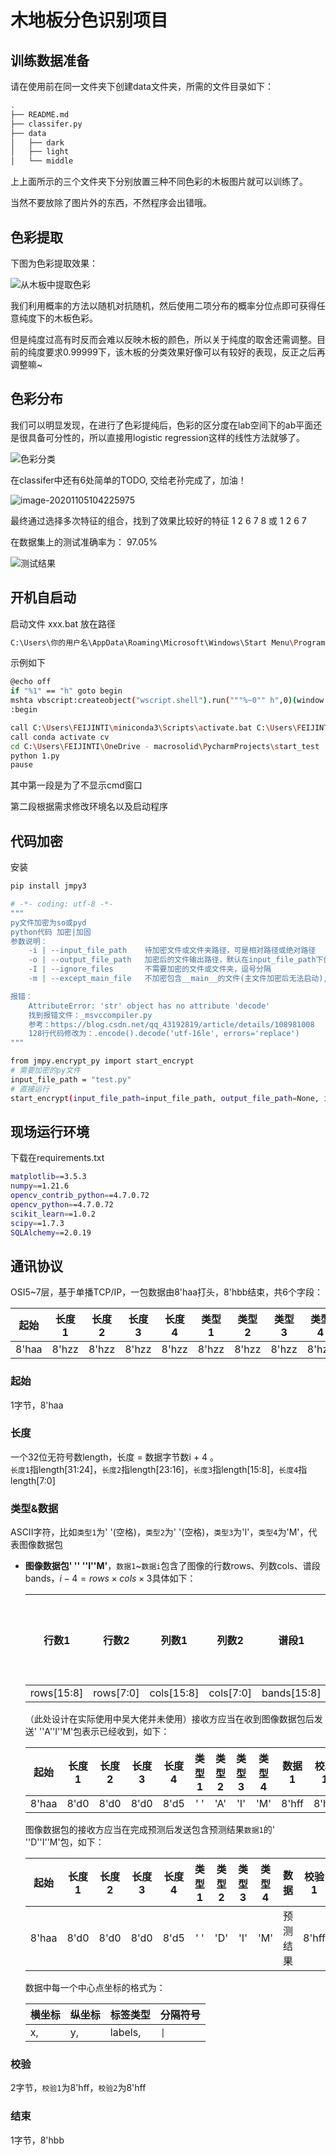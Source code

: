 # 木地板分色识别项目

## 训练数据准备

请在使用前在同一文件夹下创建data文件夹，所需的文件目录如下：

```bash
.
├── README.md
├── classifer.py
├── data
│   ├── dark
│   ├── light
│   └── middle
```

上上面所示的三个文件夹下分别放置三种不同色彩的木板图片就可以训练了。

当然不要放除了图片外的东西，不然程序会出错哦。

## 色彩提取

下图为色彩提取效果：

![从木板中提取色彩](./pics/从木板中提取色彩.png)

我们利用概率的方法以随机对抗随机，然后使用二项分布的概率分位点即可获得任意纯度下的木板色彩。

但是纯度过高有时反而会难以反映木板的颜色，所以关于纯度的取舍还需调整。目前的纯度要求0.99999下，该木板的分类效果好像可以有较好的表现，反正之后再调整嘛~

## 色彩分布

我们可以明显发现，在进行了色彩提纯后，色彩的区分度在lab空间下的ab平面还是很具备可分性的，所以直接用logistic regression这样的线性方法就够了。

![色彩分类](./pics/色彩分类.png)

在classifer中还有6处简单的TODO, 交给老孙完成了，加油！

![image-20201105104225975](./pics/TODO.png)



最终通过选择多次特征的组合，找到了效果比较好的特征 1 2 6 7 8 或 1 2 6 7 

在数据集上的测试准确率为： 97.05%

![测试结果](./pics/result.png)

## 开机自启动

启动文件 xxx.bat 放在路径
```bash
C:\Users\你的用户名\AppData\Roaming\Microsoft\Windows\Start Menu\Programs\Startup
```
示例如下
```bash
@echo off
if "%1" == "h" goto begin
mshta vbscript:createobject("wscript.shell").run("""%~0"" h",0)(window.close)&&exit
:begin

call C:\Users\FEIJINTI\miniconda3\Scripts\activate.bat C:\Users\FEIJINTI\miniconda3
call conda activate cv
cd C:\Users\FEIJINTI\OneDrive - macrosolid\PycharmProjects\start_test
python 1.py
pause
```
其中第一段是为了不显示cmd窗口

第二段根据需求修改环境名以及启动程序

## 代码加密

安装
```bash
pip install jmpy3

```

```bash
# -*- coding: utf-8 -*-
"""
py文件加密为so或pyd
python代码 加密|加固
参数说明：
    -i | --input_file_path    待加密文件或文件夹路径，可是相对路径或绝对路径
    -o | --output_file_path   加密后的文件输出路径，默认在input_file_path下创建dist文件夹，存放加密后的文件
    -I | --ignore_files       不需要加密的文件或文件夹，逗号分隔
    -m | --except_main_file   不加密包含__main__的文件(主文件加密后无法启动), 值为0、1。 默认为1

报错：
    AttributeError: 'str' object has no attribute 'decode'
    找到报错文件：_msvccompiler.py
    参考：https://blog.csdn.net/qq_43192819/article/details/108981008
    128行代码修改为：.encode().decode('utf-16le', errors='replace')
"""

from jmpy.encrypt_py import start_encrypt
# 需要加密的py文件
input_file_path = "test.py"
# 直接运行
start_encrypt(input_file_path=input_file_path, output_file_path=None, ignore_files=None, except_main_file=0)

```

## 现场运行环境

下载在requirements.txt

```bash
matplotlib==3.5.3
numpy==1.21.6
opencv_contrib_python==4.7.0.72
opencv_python==4.7.0.72
scikit_learn==1.0.2
scipy==1.7.3
SQLAlchemy==2.0.19

```
## 通讯协议

OSI5~7层，基于单播TCP/IP，一包数据由8'haa打头，8'hbb结束，共6个字段：

| 起始  | 长度1 | 长度2 | 长度3 | 长度4 | 类型1 | 类型2 | 类型3 | 类型4 | 数据1 | 数据2 | ...  | 数据i | 校验1 | 校验2 | 结束  |
| :---: | :---: | :---: | :---: | :---: | :---: | :---: | :---: | :---: | :---: | :---: | :--: | :---: | :---: | :---: | :---: |
| 8'haa | 8'hzz | 8'hzz | 8'hzz | 8'hzz | 8'hzz | 8'hzz | 8'hzz | 8'hzz | 8'hzz | 8'hzz | ...  | 8'hzz | 8'hff | 8'hff | 8'hbb |

### 起始

1字节，8'haa

### 长度

一个32位无符号数length，长度 = 数据字节数i + 4 。<br>`长度1`指length[31:24]，`长度2`指length[23:16]，`长度3`指length[15:8]，`长度4`指length[7:0]

### 类型&数据

ASCII字符，比如`类型1`为' '(空格)，`类型2`为' '(空格)，`类型3`为'I'，`类型4`为'M'，代表图像数据包

- **图像数据包' '' ''I''M'**，`数据1`~`数据i`包含了图像的行数rows、列数cols、谱段bands，$i-4=rows \times cols \times 3$具体如下：

  | 行数1      | 行数2     | 列数1      | 列数2     | 谱段1         | 谱段2        | 图像数据1 | ...  | 图像数据(i-4) |
  | ---------- | --------- | ---------- | --------- |-------------|------------| --------- | ---- | ------------- |
  | rows[15:8] | rows[7:0] | cols[15:8] | cols[7:0] | bands[15:8] | bands[7:0] |           | ...  |               |

  （此处设计在实际使用中吴大佬并未使用）接收方应当在收到图像数据包后发送' ''A''I''M'包表示已经收到，如下：

  | 起始  | 长度1 | 长度2 | 长度3 | 长度4 | 类型1 | 类型2 | 类型3 | 类型4 | 数据1 | 校验1 | 校验2 | 结束  |
  | :---: | :---: | :---: | :---: | :---: | :---: | :---: | :---: | :---: | :---: | :---: | :---: | :---: |
  | 8'haa | 8'd0  | 8'd0  | 8'd0  | 8'd5  |  ' '  |  'A'  |  'I'  |  'M'  | 8'hff | 8'hff | 8'hff | 8'hbb |

  图像数据包的接收方应当在完成预测后发送包含预测结果`数据1`的' ''D''I''M'包，如下：

  | 起始  | 长度1 | 长度2 | 长度3 | 长度4 | 类型1 | 类型2 | 类型3 | 类型4 |  数据   | 校验1 | 校验2 | 结束  |
  | :---: | :---: | :---: | :---: | :---: | :---: | :---: | :---: | :---: |:-----:| :---: | :---: | :---: |
  | 8'haa | 8'd0  | 8'd0  | 8'd0  | 8'd5  |  ' '  |  'D'  |  'I'  |  'M'  | 预测结果  | 8'hff | 8'hff | 8'hbb |

    数据中每一个中心点坐标的格式为：
   

   | 横坐标 | 纵坐标 | 标签类型    | 分隔符号         |
   |-----|-----|---------|--------------|
   | x,  | y,  | labels, | <code>&#124; |

### 校验

2字节，`校验1`为8'hff，`校验2`为8'hff

### 结束

1字节，8'hbb
